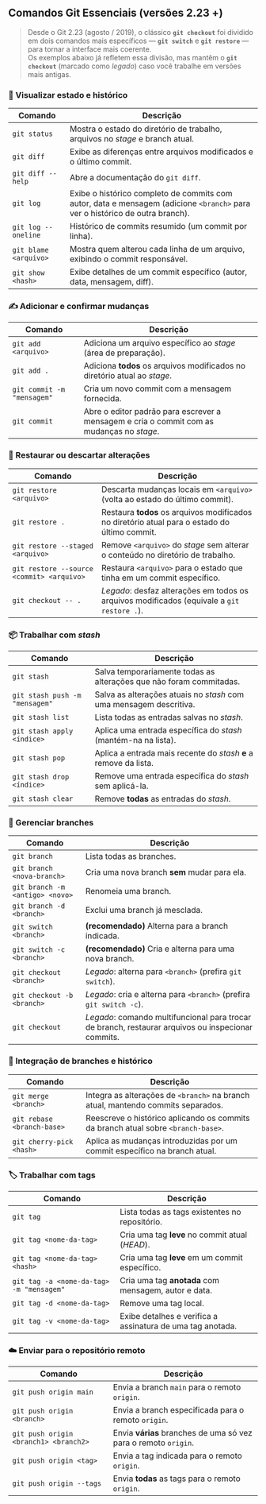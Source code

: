 ## Comandos Git Essenciais (versões 2.23 +)

> Desde o Git 2.23 (agosto / 2019), o clássico **`git checkout`** foi dividido em dois comandos mais específicos — **`git switch`** e **`git restore`** — para tornar a interface mais coerente.  
> Os exemplos abaixo já refletem essa divisão, mas mantêm o **`git checkout`** (marcado como *legado*) caso você trabalhe em versões mais antigas.

### 📄 Visualizar estado e histórico
| Comando               | Descrição                                                                                                                    |
| --------------------- | ---------------------------------------------------------------------------------------------------------------------------- |
| `git status`          | Mostra o estado do diretório de trabalho, arquivos no *stage* e branch atual.                                                |
| `git diff`            | Exibe as diferenças entre arquivos modificados e o último commit.                                                            |
| `git diff --help`     | Abre a documentação do `git diff`.                                                                                           |
| `git log`             | Exibe o histórico completo de commits com autor, data e mensagem (adicione `<branch>` para ver o histórico de outra branch). |
| `git log --oneline`   | Histórico de commits resumido (um commit por linha).                                                                         |
| `git blame <arquivo>` | Mostra quem alterou cada linha de um arquivo, exibindo o commit responsável.                                                 |
| `git show <hash>`     | Exibe detalhes de um commit específico (autor, data, mensagem, diff).                                                        |

### ✍️ Adicionar e confirmar mudanças
| Comando                    | Descrição                                                                                 |
| -------------------------- | ----------------------------------------------------------------------------------------- |
| `git add <arquivo>`        | Adiciona um arquivo específico ao *stage* (área de preparação).                           |
| `git add .`                | Adiciona **todos** os arquivos modificados no diretório atual ao *stage*.                 |
| `git commit -m "mensagem"` | Cria um novo commit com a mensagem fornecida.                                             |
| `git commit`               | Abre o editor padrão para escrever a mensagem e cria o commit com as mudanças no *stage*. |

### 🔄 Restaurar ou descartar alterações
| Comando                                   | Descrição                                                                                     |
| ----------------------------------------- | --------------------------------------------------------------------------------------------- |
| `git restore <arquivo>`                   | Descarta mudanças locais em `<arquivo>` (volta ao estado do último commit).                   |
| `git restore .`                           | Restaura **todos** os arquivos modificados no diretório atual para o estado do último commit. |
| `git restore --staged <arquivo>`          | Remove `<arquivo>` do *stage* sem alterar o conteúdo no diretório de trabalho.                |
| `git restore --source <commit> <arquivo>` | Restaura `<arquivo>` para o estado que tinha em um commit específico.                         |
| `git checkout -- .`                       | *Legado*: desfaz alterações em todos os arquivos modificados (equivale a `git restore .`).    |

### 📦 Trabalhar com *stash*
| Comando                        | Descrição                                                           |
| ------------------------------ | ------------------------------------------------------------------- |
| `git stash`                    | Salva temporariamente todas as alterações que não foram commitadas. |
| `git stash push -m "mensagem"` | Salva as alterações atuais no *stash* com uma mensagem descritiva.  |
| `git stash list`               | Lista todas as entradas salvas no *stash*.                          |
| `git stash apply <índice>`     | Aplica uma entrada específica do *stash* (mantém-na na lista).      |
| `git stash pop`                | Aplica a entrada mais recente do *stash* **e** a remove da lista.   |
| `git stash drop <índice>`      | Remove uma entrada específica do *stash* sem aplicá-la.             |
| `git stash clear`              | Remove **todas** as entradas do *stash*.                            |

### 🌿 Gerenciar branches
| Comando                         | Descrição                                                                                          |
| ------------------------------- | -------------------------------------------------------------------------------------------------- |
| `git branch`                    | Lista todas as branches.                                                                           |
| `git branch <nova-branch>`      | Cria uma nova branch **sem** mudar para ela.                                                       |
| `git branch -m <antigo> <novo>` | Renomeia uma branch.                                                                               |
| `git branch -d <branch>`        | Exclui uma branch já mesclada.                                                                     |
| `git switch <branch>`           | **(recomendado)** Alterna para a branch indicada.                                                  |
| `git switch -c <branch>`        | **(recomendado)** Cria e alterna para uma nova branch.                                             |
| `git checkout <branch>`         | *Legado*: alterna para `<branch>` (prefira `git switch`).                                          |
| `git checkout -b <branch>`      | *Legado*: cria e alterna para `<branch>` (prefira `git switch -c`).                                |
| `git checkout`                  | *Legado*: comando multifuncional para trocar de branch, restaurar arquivos ou inspecionar commits. |

### 🔀 Integração de branches e histórico
| Comando                    | Descrição                                                                         |
| -------------------------- | --------------------------------------------------------------------------------- |
| `git merge <branch>`       | Integra as alterações de `<branch>` na branch atual, mantendo commits separados.  |
| `git rebase <branch-base>` | Reescreve o histórico aplicando os commits da branch atual sobre `<branch-base>`. |
| `git cherry-pick <hash>`   | Aplica as mudanças introduzidas por um commit específico na branch atual.         |

### 🏷️ Trabalhar com tags
| Comando                                  | Descrição                                                  |
| ---------------------------------------- | ---------------------------------------------------------- |
| `git tag`                                | Lista todas as tags existentes no repositório.             |
| `git tag <nome-da-tag>`                  | Cria uma tag **leve** no commit atual (*HEAD*).            |
| `git tag <nome-da-tag> <hash>`           | Cria uma tag **leve** em um commit específico.             |
| `git tag -a <nome-da-tag> -m "mensagem"` | Cria uma tag **anotada** com mensagem, autor e data.       |
| `git tag -d <nome-da-tag>`               | Remove uma tag local.                                      |
| `git tag -v <nome-da-tag>`               | Exibe detalhes e verifica a assinatura de uma tag anotada. |

### ☁️ Enviar para o repositório remoto
| Comando                               | Descrição                                                       |
| ------------------------------------- | --------------------------------------------------------------- |
| `git push origin main`                | Envia a branch `main` para o remoto `origin`.                   |
| `git push origin <branch>`            | Envia a branch especificada para o remoto `origin`.             |
| `git push origin <branch1> <branch2>` | Envia **várias** branches de uma só vez para o remoto `origin`. |
| `git push origin <tag>`               | Envia a tag indicada para o remoto `origin`.                    |
| `git push origin --tags`              | Envia **todas** as tags para o remoto `origin`.                 |
